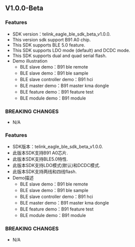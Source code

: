 ## V1.0.0-Beta
### Features

* SDK version：telink_eagle_ble_sdk_beta_v1.0.0.
* This version sdk support B91 A0 chip.
* This SDK supports BLE 5.0 feature.
* This SDK supports LDO mode (default) and DCDC mode.
* This SDK supports dual and quad serial flash.
* Demo illustration
  +  BLE slave demo：B91 ble remote
  +  BLE slave demo：B91 ble sample 
  +  BLE slave controller demo：B91 hci
  +  BLE master demo：B91 master kma dongle
  +  BLE feature demo：B91 feature test
  +  BLE module demo：B91 module 

### BREAKING CHANGES
  - N/A

### Features
* SDK版本：telink_eagle_ble_sdk_beta_v1.0.0.
* 此版本SDK支持B91 A0芯片.
* 此版本SDK支持BLE5.0特性.
* 此版本SDK支持LDO模式(默认)和DCDC模式.
* 此版本SDK支持两线和四线flash.
* Demo描述
  +  BLE slave demo：B91 ble remote
  +  BLE slave demo：B91 ble sample 
  +  BLE slave controller demo：B91 hci
  +  BLE master demo：B91 master kma dongle
  +  BLE feature demo：B91 feature test
  +  BLE module demo：B91 module 

### BREAKING CHANGES
 -  N/A